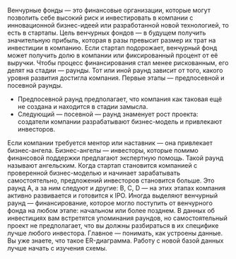 Венчурные фонды — это финансовые организации, которые могут позволить себе высокий риск и инвестировать в компании с инновационной бизнес-идеей или разработанной новой технологией, то есть в стартапы. Цель венчурных фондов — в будущем получить значительную прибыль, которая в разы превысит размер их трат на инвестиции в компанию. Если стартап подорожает, венчурный фонд может получить долю в компании или фиксированный процент от её выручки. 
Чтобы процесс финансирования стал менее рискованным, его делят на стадии — раунды. Тот или иной раунд зависит от того, какого уровня развития достигла компания. 
Первые этапы — предпосевной и посевной раунды. 
* Предпосевной раунд предполагает, что компания как таковая ещё не создана и находится в стадии замысла.
* Следующий — посевной — раунд знаменует рост проекта: создатели компании разрабатывают бизнес-модель и привлекают инвесторов.
   
Если компании требуется ментор или наставник — она привлекает бизнес-ангела.
Бизнес-ангелы — инвесторы, которые помимо финансовой поддержки предлагают экспертную помощь. Такой раунд называют ангельским. 
Когда стартап становится компанией с проверенной бизнес-моделью и начинает зарабатывать самостоятельно, предложений инвесторов становится больше. Это раунд A, а за ним следуют и другие: B, C, D — на этих этапах компания активно развивается и готовится к IPO. 
Иногда выделяют венчурный раунд — финансирование, которое могло поступить от венчурного фонда на любом этапе: начальном или более позднем. 
В данных об инвестициях вам встретятся упоминания раундов, но самостоятельный проект не предполагает, что вы должны разбираться в их специфике лучше любого инвестора. Главное — понимать, как устроены данные. 
Вы уже знаете, что такое ER-диаграмма. Работу с новой базой данных лучше начать с изучения схемы.
